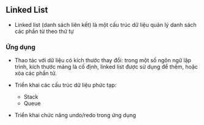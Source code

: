 ## Linked List

- Linked list (danh sách liên kết) là một cấu trúc dữ liệu quản lý danh sách các phần từ theo thứ tự

### Ứng dụng

- Thao tác với dữ liệu có kích thước thay đổi: trong một số ngôn ngữ lập trình, kích thước mảng là cố định, linked list được sử dụng để thêm, hoặc xóa các phần tử.

- Triển khai các cấu trúc dữ liệu phức tạp:

  - Stack
  - Queue

- Triển khai chức năng undo/redo trong ứng dụng
